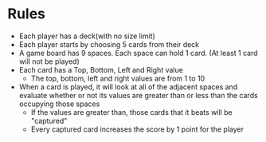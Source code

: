 # Rules
- Each player has a deck(with no size limit)
- Each player starts by choosing 5 cards from their deck
- A game board has 9 spaces. Each space can hold 1 card. (At least 1 card will not be played)
- Each card has a Top, Bottom, Left and Right value
    - The top, bottom, left and right values are from 1 to 10
- When a card is played, it will look at all of the adjacent spaces and evaluate whether or not its values are greater than or less than the cards occupying those spaces
    - If the values are greater than, those cards that it beats will be "captured"
    - Every captured card increases the score by 1 point for the player